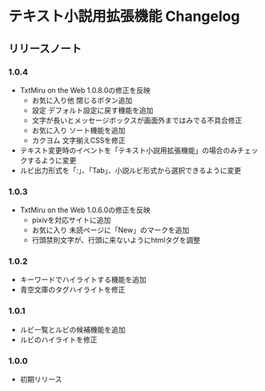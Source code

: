 # テキスト小説用拡張機能 Changelog
## リリースノート

### 1.0.4

* TxtMiru on the Web 1.0.8.0の修正を反映
	* お気に入り他 閉じるボタン追加
	* 設定 デフォルト設定に戻す機能を追加
	* 文字が長いとメッセージボックスが画面外まではみでる不具合修正
	* お気に入り ソート機能を追加
	* カクヨム 文字揃えCSSを修正
* テキスト変更時のイベントを「テキスト小説用拡張機能」の場合のみチェックするように変更
* ルビ出力形式を「:」、「Tab」、小説ルビ形式から選択できるように変更

### 1.0.3

* TxtMiru on the Web 1.0.6.0の修正を反映
	* pixivを対応サイトに追加
	* お気に入り 未読ページに「New」のマークを追加
	* 行頭禁則文字が、行頭に来ないようにhtmlタグを調整


### 1.0.2

* キーワードでハイライトする機能を追加
* 青空文庫のタグハイライトを修正

### 1.0.1

* ルビ一覧とルビの候補機能を追加
* ルビのハイライトを修正

### 1.0.0

* 初期リリース

